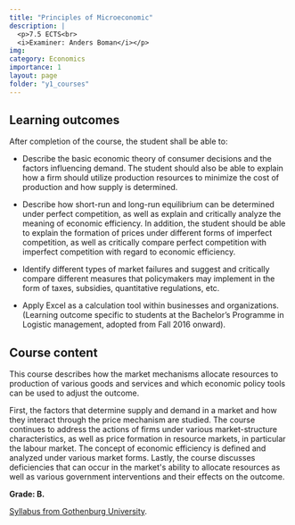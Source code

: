 ```yaml
---
title: "Principles of Microeconomic"
description: |
  <p>7.5 ECTS<br>
  <i>Examiner: Anders Boman</i></p>
img:
category: Economics
importance: 1
layout: page
folder: "y1_courses"
---
```


## Learning outcomes

After completion of the course, the student shall be able to:

- Describe the basic economic theory of consumer decisions and the factors
influencing demand. The student should also be able to explain how a firm should
utilize production resources to minimize the cost of production and how supply is
determined.

- Describe how short-run and long-run equilibrium can be determined under perfect
competition, as well as explain and critically analyze the meaning of economic
efficiency. In addition, the student should be able to explain the formation of
prices under different forms of imperfect competition, as well as critically compare
perfect competition with imperfect competition with regard to economic efficiency.

- Identify different types of market failures and suggest and critically compare
different measures that policymakers may implement in the form of taxes,
subsidies, quantitative regulations, etc.

- Apply Excel as a calculation tool within businesses and organizations. (Learning
outcome specific to students at the Bachelor’s Programme in Logistic
management, adopted from Fall 2016 onward).

## Course content

This course describes how the market mechanisms allocate resources to production of
various goods and services and which economic policy tools can be used to adjust the
outcome.

First, the factors that determine supply and demand in a market and how they interact
through the price mechanism are studied. The course continues to address the actions of
firms under various market-structure characteristics, as well as price formation in
resource markets, in particular the labour market. The concept of economic efficiency is
defined and analyzed under various market forms. Lastly, the course discusses
deficiencies that can occur in the market's ability to allocate resources as well as various
government interventions and their effects on the outcome.

**Grade: B.**

[Syllabus from Gothenburg University](https://kursplaner.gu.se/pdf/kurs/en/NEK102.pdf).
